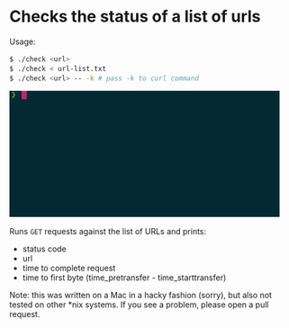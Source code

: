 # Checks the status of a list of urls

Usage:

```bash
$ ./check <url>
$ ./check < url-list.txt
$ ./check <url> -- -k # pass -k to curl command
```

![demo](check-script.gif)

Runs `GET` requests against the list of URLs and prints:

- status code
- url
- time to complete request
- time to first byte (time_pretransfer - time_starttransfer)

Note: this was written on a Mac in a hacky fashion (sorry), but also not
tested on other *nix systems. If you see a problem, please open a pull request.

